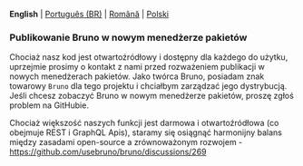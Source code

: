 **English** | [Português (BR)](docs/publishing/publishing_pt_br.md) | [Română](docs/publishing/publishing_ro.md) | [Polski](docs/publishing/publishing_pl.md) 

### Publikowanie Bruno w nowym menedżerze pakietów

Chociaż nasz kod jest otwartoźródłowy i dostępny dla każdego do użytku, uprzejmie prosimy o kontakt z nami przed rozważeniem publikacji w nowych menedżerach pakietów. Jako twórca Bruno, posiadam znak towarowy `Bruno` dla tego projektu i chciałbym zarządzać jego dystrybucją. Jeśli chcesz zobaczyć Bruno w nowym menedżerze pakietów, proszę zgłoś problem na GitHubie.

Chociaż większość naszych funkcji jest darmowa i otwartoźródłowa (co obejmuje REST i GraphQL Apis),
staramy się osiągnąć harmonijny balans między zasadami open-source a zrównoważonym rozwojem - https://github.com/usebruno/bruno/discussions/269
